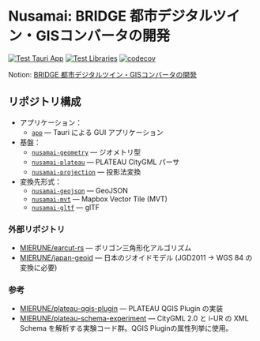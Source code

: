 # Nusamai: BRIDGE 都市デジタルツイン・GISコンバータの開発

[![Test Tauri App](https://github.com/MIERUNE/nusamai/actions/workflows/test_app.yml/badge.svg)](https://github.com/MIERUNE/nusamai/actions/workflows/test_app.yml)
[![Test Libraries](https://github.com/MIERUNE/nusamai/actions/workflows/test_libs.yml/badge.svg)](https://github.com/MIERUNE/nusamai/actions/workflows/test_libs.yml)
[![codecov](https://codecov.io/gh/MIERUNE/nusamai/graph/badge.svg?token=oa62wDWoqu)](https://codecov.io/gh/MIERUNE/nusamai)

Notion: [BRIDGE 都市デジタルツイン・GISコンバータの開発](https://www.notion.so/mierune/BRIDGE-GIS-461ba0355b3041619ed3f303a8b0166f)

## リポジトリ構成

- アプリケーション：
    - [`app`](./app/) &mdash; Tauri による GUI アプリケーション
- 基盤：
    - [`nusamai-geometry`](./nusamai-geometry/) &mdash; ジオメトリ型
    - [`nusamai-plateau`](./nusamai-plateau/) &mdash; PLATEAU CityGML パーサ
    - [`nusamai-projection`](./nusamai-projection/) &mdash; 投影法変換
- 変換先形式：
    - [`nusamai-geojson`](./nusamai-geojson/) &mdash; GeoJSON
    - [`nusamai-mvt`](./nusamai-mvt/) &mdash; Mapbox Vector Tile (MVT)
    - [`nusamai-gltf`](./nusamai-gltf/) &mdash; glTF

### 外部リポジトリ

- [MIERUNE/earcut-rs](https://github.com/MIERUNE/earcut-rs) &mdash; ポリゴン三角形化アルゴリズム
- [MIERUNE/japan-geoid](https://github.com/MIERUNE/japan-geoid) &mdash; 日本のジオイドモデル (JGD2011 → WGS 84 の変換に必要)

### 参考

- [MIERUNE/plateau-qgis-plugin](https://github.com/MIERUNE/plateau-qgis-plugin) &mdash; PLATEAU QGIS Plugin の実装
- [MIERUNE/plateau-schema-experiment](https://github.com/MIERUNE/plateau-schema-experiment) &mdash; CityGML 2.0 と i-UR の XML Schema を解析する実験コード群。QGIS Pluginの属性列挙に使用。
